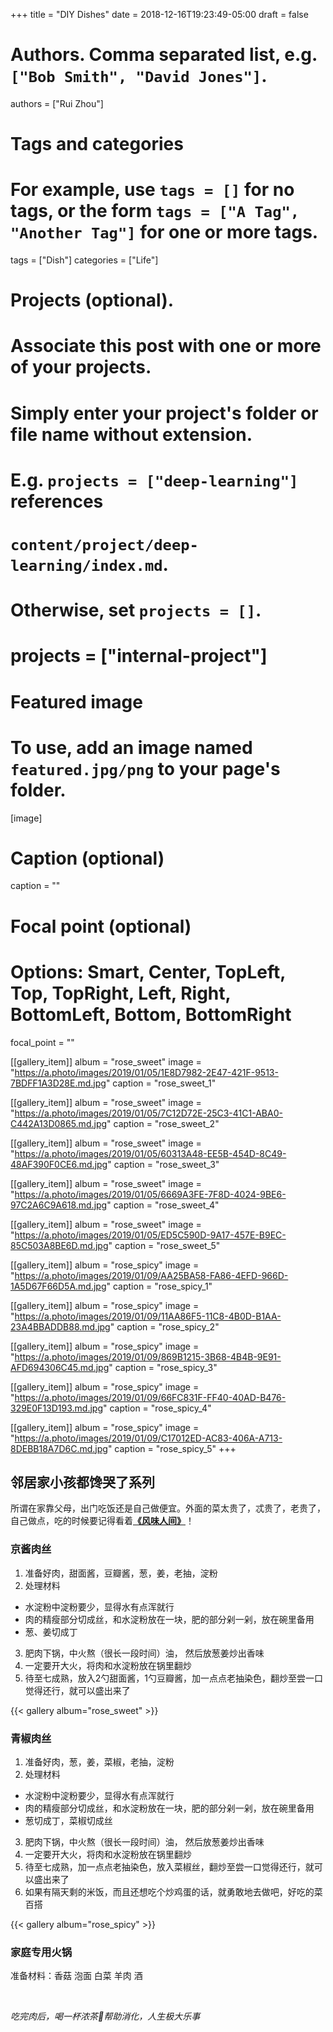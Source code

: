 +++
title = "DIY Dishes"
date = 2018-12-16T19:23:49-05:00
draft = false

# Authors. Comma separated list, e.g. `["Bob Smith", "David Jones"]`.
authors = ["Rui Zhou"]

# Tags and categories
# For example, use `tags = []` for no tags, or the form `tags = ["A Tag", "Another Tag"]` for one or more tags.
tags = ["Dish"]
categories = ["Life"]

# Projects (optional).
#   Associate this post with one or more of your projects.
#   Simply enter your project's folder or file name without extension.
#   E.g. `projects = ["deep-learning"]` references
#   `content/project/deep-learning/index.md`.
#   Otherwise, set `projects = []`.
# projects = ["internal-project"]

# Featured image
# To use, add an image named `featured.jpg/png` to your page's folder.
[image]
  # Caption (optional)
  caption = ""

  # Focal point (optional)
  # Options: Smart, Center, TopLeft, Top, TopRight, Left, Right, BottomLeft, Bottom, BottomRight
  focal_point = ""

[[gallery_item]]
album = "rose_sweet"
image = "https://a.photo/images/2019/01/05/1E8D7982-2E47-421F-9513-7BDFF1A3D28E.md.jpg"
caption = "rose_sweet_1"

[[gallery_item]]
album = "rose_sweet"
image = "https://a.photo/images/2019/01/05/7C12D72E-25C3-41C1-ABA0-C442A13D0865.md.jpg"
caption = "rose_sweet_2"

[[gallery_item]]
album = "rose_sweet"
image = "https://a.photo/images/2019/01/05/60313A48-EE5B-454D-8C49-48AF390F0CE6.md.jpg"
caption = "rose_sweet_3"

[[gallery_item]]
album = "rose_sweet"
image = "https://a.photo/images/2019/01/05/6669A3FE-7F8D-4024-9BE6-97C2A6C9A618.md.jpg"
caption = "rose_sweet_4"

[[gallery_item]]
album = "rose_sweet"
image = "https://a.photo/images/2019/01/05/ED5C590D-9A17-457E-B9EC-85C503A8BE6D.md.jpg"
caption = "rose_sweet_5"



[[gallery_item]]
album = "rose_spicy"
image = "https://a.photo/images/2019/01/09/AA25BA58-FA86-4EFD-966D-1A5D67F66D5A.md.jpg"
caption = "rose_spicy_1"

[[gallery_item]]
album = "rose_spicy"
image = "https://a.photo/images/2019/01/09/11AA86F5-11C8-4B0D-B1AA-23A4BBADDB88.md.jpg"
caption = "rose_spicy_2"

[[gallery_item]]
album = "rose_spicy"
image = "https://a.photo/images/2019/01/09/869B1215-3B68-4B4B-9E91-AFD694306C45.md.jpg"
caption = "rose_spicy_3"

[[gallery_item]]
album = "rose_spicy"
image = "https://a.photo/images/2019/01/09/66FC831F-FF40-40AD-B476-329E0F13D193.md.jpg"
caption = "rose_spicy_4"

[[gallery_item]]
album = "rose_spicy"
image = "https://a.photo/images/2019/01/09/C17012ED-AC83-406A-A713-8DEBB18A7D6C.md.jpg"
caption = "rose_spicy_5"
+++
## 邻居家小孩都馋哭了系列

所谓在家靠父母，出门吃饭还是自己做便宜。外面的菜太贵了，忒贵了，老贵了，自己做点，吃的时候要记得看着[**《风味人间》**](http://www.kk3.tv/view/66728.html)！

### 京酱肉丝

1. 准备好肉，甜面酱，豆瓣酱，葱，姜，老抽，淀粉
2. 处理材料
  - 水淀粉中淀粉要少，显得水有点浑就行
  - 肉的精瘦部分切成丝，和水淀粉放在一块，肥的部分剁一剁，放在碗里备用
  - 葱、姜切成丁
3. 肥肉下锅，中火熬（很长一段时间）油， 然后放葱姜炒出香味
4. 一定要开大火，将肉和水淀粉放在锅里翻炒
5. 待至七成熟，放入2勺甜面酱，1勺豆瓣酱，加一点点老抽染色，翻炒至尝一口觉得还行，就可以盛出来了

{{< gallery album="rose_sweet" >}}

### 青椒肉丝
1. 准备好肉，葱，姜，菜椒，老抽，淀粉
2. 处理材料
  - 水淀粉中淀粉要少，显得水有点浑就行
  - 肉的精瘦部分切成丝，和水淀粉放在一块，肥的部分剁一剁，放在碗里备用
  - 葱切成丁，菜椒切成丝
3. 肥肉下锅，中火熬（很长一段时间）油， 然后放葱姜炒出香味
4. 一定要开大火，将肉和水淀粉放在锅里翻炒
5. 待至七成熟，加一点点老抽染色，放入菜椒丝，翻炒至尝一口觉得还行，就可以盛出来了
6. 如果有隔天剩的米饭，而且还想吃个炒鸡蛋的话，就勇敢地去做吧，好吃的菜百搭

{{< gallery album="rose_spicy" >}}

### 家庭专用火锅

准备材料：香菇 泡面 白菜 羊肉 酒

<br/>

_吃完肉后，喝一杯浓茶帮助消化，人生极大乐事_
